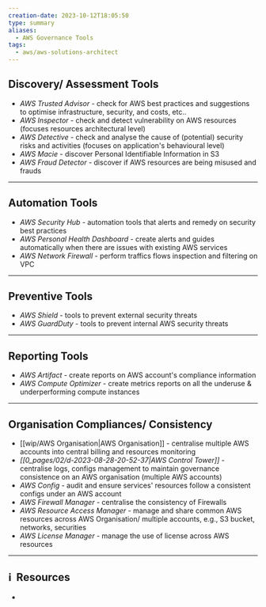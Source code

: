 ```yaml
---
creation-date: 2023-10-12T18:05:50
type: summary
aliases:
  - AWS Governance Tools
tags:
  - aws/aws-solutions-architect
---
```


## Discovery/ Assessment Tools

- *AWS Trusted Advisor* - check for AWS best practices and suggestions to optimise infrastructure, security, and costs, etc..
- *AWS Inspector* - check and detect vulnerability on AWS resources (focuses resources architectural level)
- *AWS Detective* - check and analyse the cause of (potential) security risks and activities (focuses on application's behavioural level)
- *AWS Macie* - discover Personal Identifiable Information in S3
- *AWS Fraud Detector* - discover if AWS resources are being misused and frauds

---


## Automation Tools
- *AWS Security Hub* - automation tools that alerts and remedy on security best practices
- *AWS Personal Health Dashboard* - create alerts and guides automatically when there are issues with existing AWS services
- *AWS Network Firewall* - perform traffics flows inspection and filtering on VPC

---

## Preventive Tools

- *AWS Shield* - tools to prevent external security threats
- *AWS GuardDuty* - tools to prevent internal AWS security threats

---

## Reporting Tools

- *AWS Artifact* - create reports on AWS account's compliance information
- *AWS Compute Optimizer* - create metrics reports on all the underuse & underperforming compute instances


---
## Organisation Compliances/ Consistency

- [[wip/AWS Organisation|AWS Organisation]] - centralise multiple AWS accounts into central billing and resources monitoring
- *[[0_pages/02/d-2023-08-28-20-52-37|AWS Control Tower]]* - centralise logs, configs management to maintain governance consistence on an AWS organisation (multiple AWS accounts)
- *AWS Config* - audit and ensure services' resources follow a consistent configs under an AWS account
- *AWS Firewall Manager* - centralise the consistency of Firewalls
- *AWS Resource Access Manager* - manage and share common AWS resources across AWS Organisation/ multiple accounts, e.g., S3 bucket, networks, securities
- *AWS License Manager* - manage the use of license across AWS resources




---
## ℹ️  Resources
- 